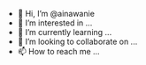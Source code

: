 - 👋 Hi, I’m @ainawanie
- 👀 I’m interested in ...
- 🌱 I’m currently learning ...
- 💞️ I’m looking to collaborate on ...
- 📫 How to reach me ...

<!---
ainawanie/ainawanie is a ✨ special ✨ repository because its `README.md` (this file) appears on your GitHub profile.
You can click the Preview link to take a look at your changes.
--->
